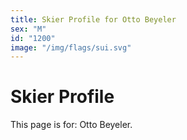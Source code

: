```yaml
---
title: Skier Profile for Otto Beyeler
sex: "M"
id: "1200"
image: "/img/flags/sui.svg" 
---
```


# Skier Profile

This page is for: Otto Beyeler.
    